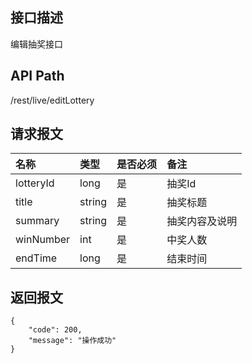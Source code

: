 ## 接口描述
编辑抽奖接口

## API Path
/rest/live/editLottery

## 请求报文
|名称|类型|是否必须|备注|
|:-|:-|:-|:-|
|lotteryId|long|是|抽奖Id|
|title|string|是|抽奖标题|
|summary|string|是|抽奖内容及说明|
|winNumber|int|是|中奖人数|
|endTime|long|是|结束时间|

## 返回报文
    {
    	"code": 200,
    	"message": "操作成功"
    }
